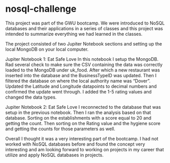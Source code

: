 # nosql-challenge

This project was part of the GWU bootcamp. We were introduced to NoSQL databases and their applications in a series of classes and this project was intended to summarize everything we had learned in the classes.

The project consisted of two Jupiter Notebook sections and setting up the local MongoDB on your local computer. 

Jupiter Notebook 1: Eat Safe Love
In this notebook I setup the MongoDB. Rad several check to make sure the CSV containing the data was correctly loaded to the MongoDB under uk_food. After which a new restaurant was inserted into the database and the BusinessTypeID was updated. 
Then I filtered the database on where the local authority name was “Dover”. Updated the Latitude and Longitude datapoints to decimal numbers and confirmed the update went through. I added the 1-5 rating values and changed the data types.

Jupiter Notebook 2: Eat Safe Love
I reconnected to the database that was setup in the previous notebook. Then I ran the analysis based on that database. Sorting on the establishments with a score equal to 20 and getting the count. Then sorting on the Rating value and the hygiene score and getting the counts for those parameters as well.

Overall I thought it was a very interesting part of the bootcamp. I had not worked with NoSQL databases before and found the concept very interesting and am looking forward to working on projects in my career that utilize and apply NoSQL databases in projects. 
